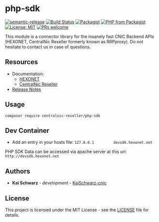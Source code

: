 # php-sdk

[![semantic-release](https://img.shields.io/badge/%20%20%F0%9F%93%A6%F0%9F%9A%80-semantic--release-e10079.svg)](https://github.com/semantic-release/semantic-release)
[![Build Status](https://github.com/centralnicgroup-opensource/rtldev-middleware-php-sdk/workflows/Release/badge.svg?branch=master)](https://github.com/centralnicgroup-opensource/rtldev-middleware-php-sdk/workflows/Release/badge.svg?branch=master)
[![Packagist](https://img.shields.io/packagist/v/centralnic-reseller/php-sdk.svg)](https://packagist.org/packages/centralnic-reseller/php-sdk)
[![PHP from Packagist](https://img.shields.io/packagist/php-v/centralnic-reseller/php-sdk.svg)](https://packagist.org/packages/centralnic-reseller/php-sdk)
[![License: MIT](https://img.shields.io/badge/License-MIT-blue.svg)](https://opensource.org/licenses/MIT)
[![PRs welcome](https://img.shields.io/badge/PRs-welcome-brightgreen.svg)](https://github.com/centralnicgroup-opensource/rtldev-middleware-php-sdk/blob/master/CONTRIBUTING.md)

This module is a connector library for the insanely fast CNIC Backend APIs (HEXONET, CentralNic Reseller formerly known as RRPproxy). Do not hesitate to contact us in case of questions.

## Resources

* Documentation:
    * [HEXONET](https://www.hexonet.support/hc/en-gb/articles/13651711901213-Self-Development-Kit-for-PHP)
    * [CentralNic Reseller](https://support.centralnicreseller.com/hc/en-gb/articles/13513253776285-Self-Development-Kit-for-PHP)
* [Release Notes](https://github.com/centralnicgroup-opensource/rtldev-middleware-php-sdk/releases)

## Usage

```composer require centralnic-reseller/php-sdk```

## Dev Container
* Add an entry in your hosts file: ```127.0.0.1         devsdk.hexonet.net``` 

PHP SDK Data can be accessed via apache server at this url: ```http://devsdk.hexonet.net```

## Authors

* **Kai Schwarz** - *development* - [KaiSchwarz-cnic](https://github.com/kaischwarz-cnic)

## License

This project is licensed under the MIT License - see the [LICENSE](LICENSE) file for details.
